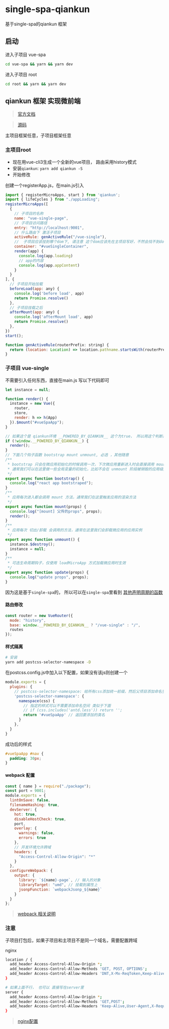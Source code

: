 # single-spa-qiankun
基于single-spa的qiankun 框架

## 启动
进入子项目 vue-spa
```bash
cd vue-spa && yarn && yarn dev
```

进入子项目 root
```bash
cd root && yarn && yarn dev
```

## qiankun 框架 实现微前端

> [官方文档](https://qiankun.umijs.org/)

> [源码](https://github.com/umijs/qiankun)

主项目框架任意，子项目框架任意

### 主项目root

- 现在用vue-cli3生成一个全新的vue项目， 路由采用history模式
- 安装`qiankun`: `yarn add qiankun -S`
- 开始修改

创建一个registerApp.js，在main.js引入

```js
import { registerMicroApps, start } from 'qiankun';
import { lifeCycles } from "./appLoading";
registerMicroApps([
  {
    // 子项目的名称
    name: "vue-single-page", 
    // 子项目访问路径
    entry: "http://localhost:9001", 
    // 什么路由下 激活子项目
    activeRule: genActiveRule("/vue-single"),
    //  子项目应该挂到哪个dom下, 请注意 这个dom应该先在主项目写好，不然会找不到dom元素而报错， 这个也可以用下面的render函数来渲染,，
    container: "#vueSingleContainer",
    render(app) {
      console.log(app.loading)
      // app的内容
      console.log(app.appContent)
    }
  }
], {
  // 子项目开始加载
  beforeLoad(app: any) {
    console.log('before load', app)
    return Promise.resolve()
  },
  // 子项目挂载之后
  afterMount(app: any) {
    console.log('afterMount load', app)
    return Promise.resolve()
  },
})
start();

function genActiveRule(routerPrefix: string) {
  return (location: Location) => location.pathname.startsWith(routerPrefix);
}
```
### 子项目 vue-single
不需要引入任何东西，直接在main.js 写以下代码即可
```js
let instance = null;

function render() {
  instance = new Vue({
    router,
    store,
    render: h => h(App)
  }).$mount("#vueSpaApp");
}

// 如果这个是 qiankun环境 __POWERED_BY_QIANKUN__ 这个为true， 所以用这个判断是否在qiankun环境下， 如果不是，则可独立渲染
if (!window.__POWERED_BY_QIANKUN__) {
  render();
}
// 下面几个钩子函数 bootstrap mount unmount, 必选 ，其他随意
/**
 * bootstrap 只会在微应用初始化的时候调用一次，下次微应用重新进入时会直接调用 mount 钩子，不会再重复触发 bootstrap。
 * 通常我们可以在这里做一些全局变量的初始化，比如不会在 unmount 阶段被销毁的应用级别的缓存等。
 */
export async function bootstrap() {
  console.log("react app bootstraped");
}
/**
 * 应用每次进入都会调用 mount 方法，通常我们在这里触发应用的渲染方法
 */
export async function mount(props) {
  console.log("[mount] 父传的props", props);
  render();
}
/**
 * 应用每次 切出/卸载 会调用的方法，通常在这里我们会卸载微应用的应用实例
 */
export async function unmount() {
  instance.$destroy();
  instance = null;
}
/**
 * 可选生命周期钩子，仅使用 loadMicroApp 方式加载微应用时生效
 */
export async function update(props) {
  console.log("update props", props);
}
```
因为这是基于`single-spa`的， 所以可以在`single-spa`里看到 [其他声明周期的函数](https://single-spa.js.org/docs/building-applications/#registered-application-lifecycle)

#### 路由修改
```js
const router = new VueRouter({
  mode: "history",
  base: window.__POWERED_BY_QIANKUN__ ? "/vue-single" : "/",
  routes
});
```

#### 样式隔离

```bash
# 安装
yarn add postcss-selector-namespace -D
```

在postcss.config.js中加入以下配置，如果没有该js则创建一个
```js
module.exports = {
  plugins: {
    // postcss-selector-namespace: 给所有css添加统一前缀，然后父项目添加命名空间
    'postcss-selector-namespace': {
      namespace(css) {
        // 指定的样式可以不需要添加命名空间 类似于下面
        // if (css.includes('antd.less')) return '';
        return '#vueSpaApp' // 返回要添加的类名
      }
    },
  }
}
```
成功后的样式
```css
#vueSpaApp #nav {
  padding: 30px;
}
```

#### webpack 配置
```js
const { name } = require("./package");
const port = 9001;
module.exports = {
  lintOnSave: false,
  filenameHashing: true,
  devServer: {
    hot: true,
    disableHostCheck: true,
    port,
    overlay: {
      warnings: false,
      errors: true
    },
    // 开发环境允许跨域
    headers: {
      "Access-Control-Allow-Origin": "*"
    }
  },
  configureWebpack: {
    output: {
      library: `${name}-page`, // 输入的对象
      libraryTarget: "umd", // 挂载到属性上
      jsonpFunction: `webpackJsonp_${name}`
    }
  }
};
```
> [webpack 相关说明](https://webpack.js.org/configuration/output/#outputlibrary)

### 注意 
子项目打包后，如果子项目和主项目不是同一个域名，需要配置跨域

nginx
```bash
location / {  
  add_header Access-Control-Allow-Origin *;
  add_header Access-Control-Allow-Methods 'GET, POST, OPTIONS';
  add_header Access-Control-Allow-Headers 'DNT,X-Mx-ReqToken,Keep-Alive,User-Agent,X-Requested-With,If-Modified-Since,Cache-Control,Content-Type,Authorization';
}

# 如果上面不行， 也可以 直接写在server里
server {
  add_header Access-Control-Allow-Origin *;
  add_header Access-Control-Allow-Methods 'GET,POST';
  add_header Access-Control-Allow-Headers 'Keep-Alive,User-Agent,X-Requsested-WithmIf-Modified-Since,Cache-Control,Content-Type,Authorization';
}
```
> [nginx配置](https://segmentfault.com/a/1190000012550346)